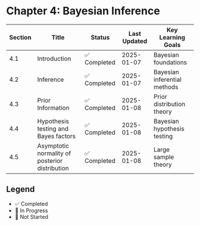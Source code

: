 # Chapter 4: Bayesian Inference

| Section | Title                                          | Status       | Last Updated | Key Learning Goals           |
| ------- | ---------------------------------------------- | ------------ | ------------ | ---------------------------- |
| 4.1     | Introduction                                   | ✅ Completed | 2025-01-07   | Bayesian foundations         |
| 4.2     | Inference                                      | ✅ Completed | 2025-01-07   | Bayesian inferential methods |
| 4.3     | Prior Information                              | ✅ Completed | 2025-01-08   | Prior distribution theory    |
| 4.4     | Hypothesis testing and Bayes factors           | ✅ Completed | 2025-01-08   | Bayesian hypothesis testing  |
| 4.5     | Asymptotic normality of posterior distribution | ✅ Completed | 2025-01-08   | Large sample theory          |

## Legend

- ✅ Completed
- 🚧 In Progress
- 📝 Not Started
